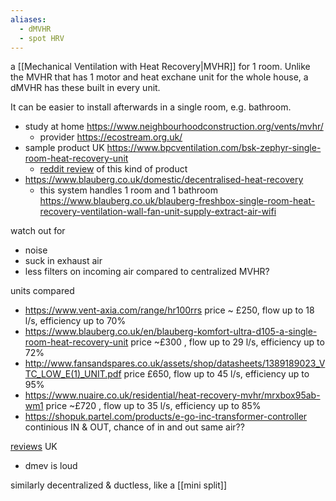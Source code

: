 ```yaml
---
aliases:
  - dMVHR
  - spot HRV
---
```

a [[Mechanical Ventilation with Heat Recovery|MVHR]] for 1 room. Unlike the MVHR that has 1 motor and heat exchane unit for the whole house, a dMVHR has these built in every unit.

It can be easier to install afterwards in a single room, e.g. bathroom.

- study at home https://www.neighbourhoodconstruction.org/vents/mvhr/
	- provider https://ecostream.org.uk/
- sample product UK https://www.bpcventilation.com/bsk-zephyr-single-room-heat-recovery-unit
	- [reddit review](https://www.reddit.com/r/uklandlords/comments/1bhfrgw/single_room_heat_recovery_units_instead_of/) of this kind of product 
- https://www.blauberg.co.uk/domestic/decentralised-heat-recovery
	- this system handles 1 room and 1 bathroom https://www.blauberg.co.uk/blauberg-freshbox-single-room-heat-recovery-ventilation-wall-fan-unit-supply-extract-air-wifi

watch out for 
- noise
- suck in exhaust air
- less filters on incoming air compared to centralized MVHR? 

units compared
- https://www.vent-axia.com/range/hr100rrs price ~ £250,  flow up to 18 l/s, efficiency up to 70%
- https://www.blauberg.co.uk/en/blauberg-komfort-ultra-d105-a-single-room-heat-recovery-unit price ~£300 , flow up to 29 l/s, efficiency up to 72%
- http://www.fansandspares.co.uk/assets/shop/datasheets/1389189023_VTC_LOW_E(1)_UNIT.pdf price £650, flow up to 45 l/s, efficiency up to 95%
- https://www.nuaire.co.uk/residential/heat-recovery-mvhr/mrxbox95ab-wm1 price ~£720 , flow up to 35 l/s, efficiency up to 85%
- https://shopuk.partel.com/products/e-go-inc-transformer-controller continious IN & OUT, chance of in and out same air??

[reviews](https://forum.buildhub.org.uk/topic/34146-dmvhr-suppliers-list-not-complete/)  UK
- dmev is loud


similarly decentralized & ductless, like a [[mini split]]